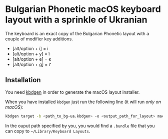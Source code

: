 # Bulgarian Phonetic macOS keyboard layout with a sprinkle of Ukranian

The keyboard is an exact copy of the Bulgarian Phonetic layout with a couple of modifier key additions.

* [alt/option + i] = і
* [alt/option + y] = ї
* [alt/option + e] = є
* [alt/option + g] = ґ

## Installation

You need [kbdgen](https://github.com/divvun/kbdgen) in order to generate the macOS layout installer.

When you have installed `kbdgen` just run the following line (it will run *only on macOS*):

```sh
kbdgen target -b <path_to_bg-ua.kbdgen> -o <output_path_for_layout> macos generate
```

In the ouput path specified by you, you would find a `.bundle` file that you can copy to `~/Library/Keyboard Layouts`.
